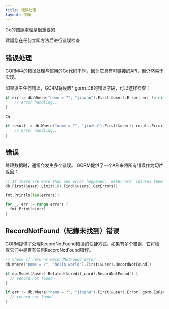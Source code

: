 ```yaml
---
title: 错误处理
layout: 页面
---
```


Go的錯誤處理是很重要的

建議您在任何立即方法后进行错误检查

## 错误处理

GORM中的错误处理与惯用的Go代码不同，因为它具有可链接的API，但仍然易于实现。

如果发生任何错误，GORM将设置* gorm.DB的错误字段，可以这样检查：

```go
if err := db.Where("name = ?", "jinzhu").First(&user).Error; err != nil {
    // error handling...
}
```

Or

```go
if result := db.Where("name = ?", "jinzhu").First(&user); result.Error != nil {
    // error handling...
}
```

## 错误

处理数据时，通常会发生多个错误。 GORM提供了一个API来将所有错误作为切片返回：

```go
// If there are more than one error happened, `GetErrors` returns them as `[]error`
db.First(&user).Limit(10).Find(&users).GetErrors()

fmt.Println(len(errors))

for _, err := range errors {
  fmt.Println(err)
}
```

## RecordNotFound（紀錄未找到）错误

GORM提供了处理RecordNotFound错误的快捷方式。如果有多个错误，它将检查它们中是否有任何RecordNotFound错误。

```go
// Check if returns RecordNotFound error
db.Where("name = ?", "hello world").First(&user).RecordNotFound()

if db.Model(&user).Related(&credit_card).RecordNotFound() {
  // record not found
}

if err := db.Where("name = ?", "jinzhu").First(&user).Error; gorm.IsRecordNotFoundError(err) {
  // record not found
}
```